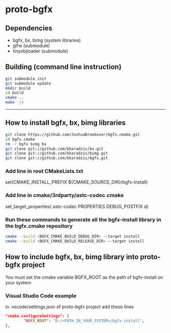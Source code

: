 # proto-bgfx

## Dependencies
* bgfx, bx, bimg (system libraries)
* glfw (submodule)
* tinyobjloader (submodule)

## Building (command line instruction)
```bash
git submodule init
git submodule update
mkdir build
cd build
cmake ..
make -j4
```

---

## How to install bgfx, bx, bimg libraries
```bash
git clone https://github.com/JoshuaBrookover/bgfx.cmake.git
cd bgfx.cmake
rm -r bgfx bimg bx
git clone git://github.com/bkaradzic/bx.git
git clone git://github.com/bkaradzic/bimg.git
git clone git://github.com/bkaradzic/bgfx.git
```

### Add line in root CMakeLists.txt
set(CMAKE_INSTALL_PREFIX ${CMAKE_SOURCE_DIR}/bgfx-install)

### Add line in cmake/3rdparty/astc-codec.cmake
set_target_properties( astc-codec PROPERTIES DEBUG_POSTFIX d)

### Run these commands to generate all the bgfx-install library in the bgfx.cmake repository
```bash
cmake --build <BGFX_CMAKE_BUILD_DEBUG_DIR> --target install
cmake --build <BGFX_CMAKE_BUILD_RELEASE_DIR> --target install
```

## How to include bgfx, bx, bimg library into proto-bgfx project
You must set the cmake variable BGFX_ROOT as the path of bgfx-install on your system

### Visual Studio Code example
in .vscode/settings.json of proto-bgfx project add these lines
```json
"cmake.configureSettings": {
        "BGFX_ROOT": "D:/<PATH_IN_YOUR_SYSTEM>/bgfx-install",
},
```
